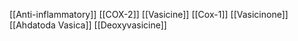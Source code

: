 [[Anti-inflammatory]]
[[COX-2]]
[[Vasicine]]
[[Cox-1]]
[[Vasicinone]]
[[Ahdatoda Vasica]]
[[Deoxyvasicine]]
